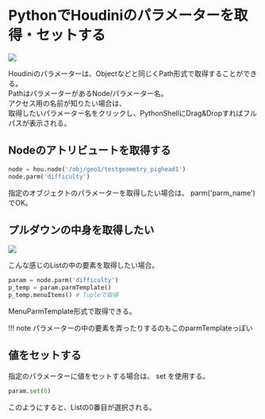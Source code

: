 # PythonでHoudiniのパラメーターを取得・セットする

<!-- SUMMARY:PythonでHoudiniのパラメーターを取得・セットする -->

![](https://gyazo.com/a8376db18ae84ff7b973731277d30dbb.png)

Houdiniのパラメーターは、Objectなどと同じくPath形式で取得することができる。  
PathはパラメーターがあるNode/パラメーター名。  
アクセス用の名前が知りたい場合は、  
取得したいパラメーター名をクリックし、PythonShellにDrag&Dropすればフルパスが表示される。

## Nodeのアトリビュートを取得する
  

```python
node = hou.node('/obj/geo1/testgeometry_pighead1')
node.parm('difficulty')
```

指定のオブジェクトのパラメーターを取得したい場合は、 parm('parm_name')でOK。  

## プルダウンの中身を取得したい


![](https://gyazo.com/b1e756b57d76af9a3f63952561baf791.png)

こんな感じのListの中の要素を取得したい場合。  
  
```python
param = node.parm('difficulty')
p_temp = param.parmTemplate()
p_temp.menuItems() # Tupleで取得
```
MenuParmTemplate形式で取得できる。  

!!! note
    パラメーターの中の要素を弄ったりするのもこのparmTemplateっぽい
    

## 値をセットする

指定のパラメーターに値をセットする場合は、 set を使用する。

```python
param.set(0)
```
このようにすると、Listの0番目が選択される。